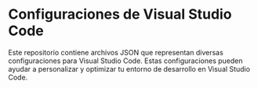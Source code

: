 # Configuraciones de Visual Studio Code

Este repositorio contiene archivos JSON que representan diversas configuraciones para Visual Studio Code. Estas configuraciones pueden ayudar a personalizar y optimizar tu entorno de desarrollo en Visual Studio Code.
